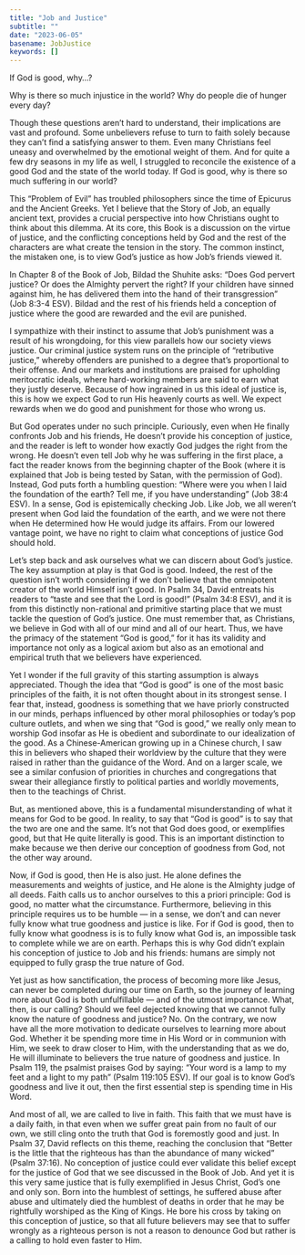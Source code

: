 ```yaml
---
title: "Job and Justice"
subtitle: ""
date: "2023-06-05"
basename: JobJustice
keywords: []
---
```

If God is good, why…? 

Why is there so much injustice in the world? Why do people die of hunger every day? 

Though these questions aren’t hard to understand, their implications are vast and profound. Some unbelievers refuse to turn to faith solely because they can’t find a satisfying answer to them. Even many Christians feel uneasy and overwhelmed by the emotional weight of them. And for quite a few dry seasons in my life as well, I struggled to reconcile the existence of a good God and the state of the world today. If God is good, why is there so much suffering in our world? 

This “Problem of Evil” has troubled philosophers since the time of Epicurus and the Ancient Greeks. Yet I believe that the Story of Job, an equally ancient text, provides a crucial perspective into how Christians ought to think about this dilemma. At its core, this Book is a discussion on the virtue of justice, and the conflicting conceptions held by God and the rest of the characters are what create the tension in the story. The common instinct, the mistaken one, is to view God’s justice as how Job’s friends viewed it.

In Chapter 8 of the Book of Job, Bildad the Shuhite asks: “Does God pervert justice? Or does the Almighty pervert the right? If your children have sinned against him, he has delivered them into the hand of their transgression” (Job 8:3-4 ESV). Bildad and the rest of his friends held a conception of justice where the good are rewarded and the evil are punished. 

I sympathize with their instinct to assume that Job’s punishment was a result of his wrongdoing, for this view parallels how our society views justice. Our criminal justice system runs on the principle of “retributive justice,” whereby offenders are punished to a degree that’s proportional to their offense. And our markets and institutions are praised for upholding meritocratic ideals, where hard-working members are said to earn what they justly deserve. Because of how ingrained in us this ideal of justice is, this is how we expect God to run His heavenly courts as well. We expect rewards when we do good and punishment for those who wrong us. 

But God operates under no such principle. Curiously, even when He finally confronts Job and his friends, He doesn’t provide his conception of justice, and the reader is left to wonder how exactly God judges the right from the wrong. He doesn’t even tell Job why he was suffering in the first place, a fact the reader knows from the beginning chapter of the Book (where it is explained that Job is being tested by Satan, with the permission of God). Instead, God puts forth a humbling question: “Where were you when I laid the foundation of the earth? Tell me, if you have understanding” (Job 38:4 ESV). In a sense, God is epistemically checking Job. Like Job, we all weren’t present when God laid the foundation of the earth, and we were not there when He determined how He would judge its affairs. From our lowered vantage point, we have no right to claim what conceptions of justice God should hold. 

Let’s step back and ask ourselves what we can discern about God’s justice. The key assumption at play is that God is good. Indeed, the rest of the question isn’t worth considering if we don’t believe that the omnipotent creator of the world Himself isn’t good. In Psalm 34, David entreats his readers to “taste and see that the Lord is good!” (Psalm 34:8 ESV), and it is from this distinctly non-rational and primitive starting place that we must tackle the question of God’s justice. One must remember that, as Christians, we believe in God with all of our mind and all of our heart. Thus, we have the primacy of the statement “God is good,” for it has its validity and importance not only as a logical axiom but also as an emotional and empirical truth that we believers have experienced. 

Yet I wonder if the full gravity of this starting assumption is always appreciated. Though the idea that “God is good” is one of the most basic principles of the faith, it is not often thought about in its strongest sense. I fear that, instead, goodness is something that we have priorly constructed in our minds, perhaps influenced by other moral philosophies or today’s pop culture outlets, and when we sing that “God is good,” we really only mean to worship God insofar as He is obedient and subordinate to our idealization of the good. As a Chinese-American growing up in a Chinese church, I saw this in believers who shaped their worldview by the culture that they were raised in rather than the guidance of the Word. And on a larger scale, we see a similar confusion of priorities in churches and congregations that swear their allegiance firstly to political parties and worldly movements, then to the teachings of Christ. 

But, as mentioned above, this is a fundamental misunderstanding of what it means for God to be good. In reality, to say that “God is good” is to say that the two are one and the same. It’s not that God does good, or exemplifies good, but that He quite literally is good. This is an important distinction to make because we then derive our conception of goodness from God, not the other way around. 

Now, if God is good, then He is also just. He alone defines the measurements and weights of justice, and He alone is the Almighty judge of all deeds. Faith calls us to anchor ourselves to this a priori principle: God is good, no matter what the circumstance. Furthermore, believing in this principle requires us to be humble — in a sense, we don’t and can never fully know what true goodness and justice is like. For if God is good, then to fully know what goodness is is to fully know what God is, an impossible task to complete while we are on earth. Perhaps this is why God didn’t explain his conception of justice to Job and his friends: humans are simply not equipped to fully grasp the true nature of God.

Yet just as how sanctification, the process of becoming more like Jesus, can never be completed during our time on Earth, so the journey of learning more about God is both unfulfillable — and of the utmost importance. What, then, is our calling? Should we feel dejected knowing that we cannot fully know the nature of goodness and justice? No. On the contrary, we now have all the more motivation to dedicate ourselves to learning more about God.  Whether it be spending more time in His Word or in communion with Him, we seek to draw closer to Him, with the understanding that as we do, He will illuminate to believers the true nature of goodness and justice. In Psalm 119, the psalmist praises God by saying: “Your word is a lamp to my feet and a light to my path” (Psalm 119:105 ESV). If our goal is to know God’s goodness and live it out, then the first essential step is spending time in His Word. 

And most of all, we are called to live in faith. This faith that we must have is a daily faith, in that even when we suffer great pain from no fault of our own, we still cling onto the truth that God is foremostly good and just. In Psalm 37, David reflects on this theme, reaching the conclusion that “Better is the little that the righteous has than the abundance of many wicked” (Psalm 37:16). No conception of justice could ever validate this belief except for the justice of God that we see discussed in the Book of Job. And yet it is this very same justice that is fully exemplified in Jesus Christ, God’s one and only son. Born into the humblest of settings, he suffered abuse after abuse and ultimately died the humblest of deaths in order that he may be rightfully worshiped as the King of Kings. He bore his cross by taking on this conception of justice, so that all future believers may see that to suffer wrongly as a righteous person is not a reason to denounce God but rather is a calling to hold even faster to Him. 


